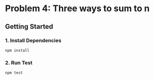 # Problem 4: Three ways to sum to n

## Getting Started

### 1. Install Dependencies
```
npm install
```

### 2. Run Test
```
npm test
```